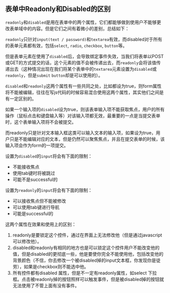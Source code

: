 ## 表单中Readonly和Disabled的区别

`readonly`和`disabled`是用在表单中的两个属性，它们都能够做到使用户不能够更改表单域中的内容。但是它们之间有着微小的差别，总结如下：

`readonly`只针对`input(text / password)`和`textarea`有效，而disabled对于所有的表单元素都有效，包括`select`, `radio`, `checkbox`, `button`等。

但是表单元素在使用了`disabled`后，会导致绑定事件失效，当我们将表单以POST或GET的方式提交的话，这个元素的值不会被传递出去，而`readonly`会将该值传递出去（这种情况出现在我们将某个表单中的`textarea`元素设置为`disabled`或`readonly`，但是`submit` `button`却是可以使用的）。

`disabled`和`readonly`这两个属性有一些共同之处，比如都设为true，则form属性将不能被编辑，往往在写js代码的时候容易混合使用这两个属性，其实他们之间是有一定区别的。

如果一个输入项的`disabled`设为true，则该表单输入项不能获取焦点，用户的所有操作（鼠标点击和键盘输入等）对该输入项都无效，最重要的一点是当提交表单时，这个表单输入项将不会被提交。

而readonly只是针对文本输入框这类可以输入文本的输入项，如果设为true，用户只是不能编辑对应的文本，但是仍然可以聚焦焦点，并且在提交表单的时候，该输入项会作为form的一项提交。

设置为`disabled`的`input`将会有下面的限制：

- 不能接收焦点
- 使用tab键时将被跳过
- 可能不是successful的

设置为`readonly`的`input`将会有下面的限制：

- 可以接收焦点但不能被修改
- 可以使用tab键进行导航
- 可能是successful的

这两个属性在效果和使用上的区别：

1. readonly是要锁定这个控件，通过在界面上无法修改他（但是通过javascript可以修改他）。
2. disabled和readonly有相同的地方也是可以锁定这个控件用户不能改变他的值，但是disabled的更彻底一些，他是要使你完全不能使用他，包括改变他的背景颜色（不信，你去修改一个被disabled掉的input文本框，你发现你是徒劳），如果是checkbox则不能选中他。
3. 所有控件都有disabled 属性，但是不一定有readonly属性，如select 下拉框。点击被readonly掉的按钮照样可以触发事件，但是被disabled掉的按钮就无法使用了不管上面有没有事件。